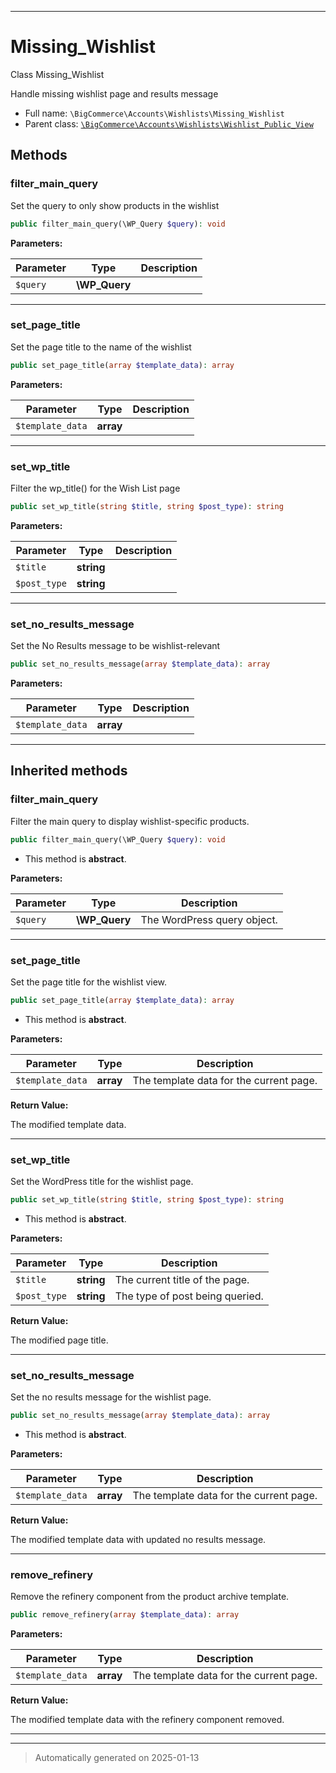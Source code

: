 ***

# Missing_Wishlist

Class Missing_Wishlist

Handle missing wishlist page and results message

* Full name: `\BigCommerce\Accounts\Wishlists\Missing_Wishlist`
* Parent class: [`\BigCommerce\Accounts\Wishlists\Wishlist_Public_View`](./classes/BigCommerce/Accounts/Wishlists/Wishlist_Public_View.md)




## Methods


### filter_main_query

Set the query to only show products in the wishlist

```php
public filter_main_query(\WP_Query $query): void
```








**Parameters:**

| Parameter | Type | Description |
|-----------|------|-------------|
| `$query` | **\WP_Query** |  |





***

### set_page_title

Set the page title to the name of the wishlist

```php
public set_page_title(array $template_data): array
```








**Parameters:**

| Parameter | Type | Description |
|-----------|------|-------------|
| `$template_data` | **array** |  |





***

### set_wp_title

Filter the wp_title() for the Wish List page

```php
public set_wp_title(string $title, string $post_type): string
```








**Parameters:**

| Parameter | Type | Description |
|-----------|------|-------------|
| `$title` | **string** |  |
| `$post_type` | **string** |  |





***

### set_no_results_message

Set the No Results message to be wishlist-relevant

```php
public set_no_results_message(array $template_data): array
```








**Parameters:**

| Parameter | Type | Description |
|-----------|------|-------------|
| `$template_data` | **array** |  |





***


## Inherited methods


### filter_main_query

Filter the main query to display wishlist-specific products.

```php
public filter_main_query(\WP_Query $query): void
```




* This method is **abstract**.



**Parameters:**

| Parameter | Type | Description |
|-----------|------|-------------|
| `$query` | **\WP_Query** | The WordPress query object. |





***

### set_page_title

Set the page title for the wishlist view.

```php
public set_page_title(array $template_data): array
```




* This method is **abstract**.



**Parameters:**

| Parameter | Type | Description |
|-----------|------|-------------|
| `$template_data` | **array** | The template data for the current page. |


**Return Value:**

The modified template data.




***

### set_wp_title

Set the WordPress title for the wishlist page.

```php
public set_wp_title(string $title, string $post_type): string
```




* This method is **abstract**.



**Parameters:**

| Parameter | Type | Description |
|-----------|------|-------------|
| `$title` | **string** | The current title of the page. |
| `$post_type` | **string** | The type of post being queried. |


**Return Value:**

The modified page title.




***

### set_no_results_message

Set the no results message for the wishlist page.

```php
public set_no_results_message(array $template_data): array
```




* This method is **abstract**.



**Parameters:**

| Parameter | Type | Description |
|-----------|------|-------------|
| `$template_data` | **array** | The template data for the current page. |


**Return Value:**

The modified template data with updated no results message.




***

### remove_refinery

Remove the refinery component from the product archive template.

```php
public remove_refinery(array $template_data): array
```








**Parameters:**

| Parameter | Type | Description |
|-----------|------|-------------|
| `$template_data` | **array** | The template data for the current page. |


**Return Value:**

The modified template data with the refinery component removed.




***


***
> Automatically generated on 2025-01-13
